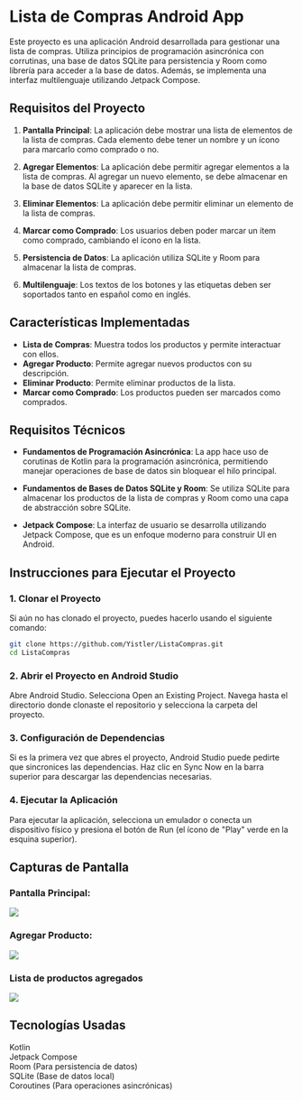 # Lista de Compras Android App

Este proyecto es una aplicación Android desarrollada para gestionar una lista de compras. Utiliza principios de programación asincrónica con corrutinas, una base de datos SQLite para persistencia y Room como librería para acceder a la base de datos. Además, se implementa una interfaz multilenguaje utilizando Jetpack Compose.

## Requisitos del Proyecto

1. **Pantalla Principal**: La aplicación debe mostrar una lista de elementos de la lista de compras. Cada elemento debe tener un nombre y un ícono para marcarlo como comprado o no.
   
2. **Agregar Elementos**: La aplicación debe permitir agregar elementos a la lista de compras. Al agregar un nuevo elemento, se debe almacenar en la base de datos SQLite y aparecer en la lista.
   
3. **Eliminar Elementos**: La aplicación debe permitir eliminar un elemento de la lista de compras.
   
4. **Marcar como Comprado**: Los usuarios deben poder marcar un ítem como comprado, cambiando el ícono en la lista.

5. **Persistencia de Datos**: La aplicación utiliza SQLite y Room para almacenar la lista de compras.
   
6. **Multilenguaje**: Los textos de los botones y las etiquetas deben ser soportados tanto en español como en inglés.

## Características Implementadas

- **Lista de Compras**: Muestra todos los productos y permite interactuar con ellos.
- **Agregar Producto**: Permite agregar nuevos productos con su descripción.
- **Eliminar Producto**: Permite eliminar productos de la lista.
- **Marcar como Comprado**: Los productos pueden ser marcados como comprados.

## Requisitos Técnicos

- **Fundamentos de Programación Asincrónica**: La app hace uso de corutinas de Kotlin para la programación asincrónica, permitiendo manejar operaciones de base de datos sin bloquear el hilo principal.
  
- **Fundamentos de Bases de Datos SQLite y Room**: Se utiliza SQLite para almacenar los productos de la lista de compras y Room como una capa de abstracción sobre SQLite.

- **Jetpack Compose**: La interfaz de usuario se desarrolla utilizando Jetpack Compose, que es un enfoque moderno para construir UI en Android.

## Instrucciones para Ejecutar el Proyecto

### 1. Clonar el Proyecto

Si aún no has clonado el proyecto, puedes hacerlo usando el siguiente comando:

```bash
git clone https://github.com/Yistler/ListaCompras.git
cd ListaCompras
```

### 2. Abrir el Proyecto en Android Studio
Abre Android Studio.
Selecciona Open an Existing Project.
Navega hasta el directorio donde clonaste el repositorio y selecciona la carpeta del proyecto.

### 3. Configuración de Dependencias
Si es la primera vez que abres el proyecto, Android Studio puede pedirte que sincronices las dependencias. Haz clic en Sync Now en la barra superior para descargar las dependencias necesarias.

### 4. Ejecutar la Aplicación
Para ejecutar la aplicación, selecciona un emulador o conecta un dispositivo físico y presiona el botón de Run (el ícono de "Play" verde en la esquina superior).

## Capturas de Pantalla

### Pantalla Principal:
![](./imagen/emptyList)

### Agregar Producto:
![](./imagen/addProduct)

### Lista de productos agregados
![](./imagen/list)


## Tecnologías Usadas
Kotlin<br>
Jetpack Compose<br>
Room (Para persistencia de datos)<br>
SQLite (Base de datos local)<br>
Coroutines (Para operaciones asincrónicas)
